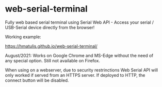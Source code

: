 # web-serial-terminal
Fully web based serial terminal using Serial Web API - Access your serial / USB-Serial device directly from the browser!

Working example: 

https://hmatulis.github.io/web-serial-terminal/

August/2021: Works on Google Chrome and MS-Edge without the need of any special option. Still not available on Firefox.

When using on a webserver, due to security restrinctions Web Serial API will only worked if served from an HTTPS server. If deployed to HTTP, the connect button will be disabled.
